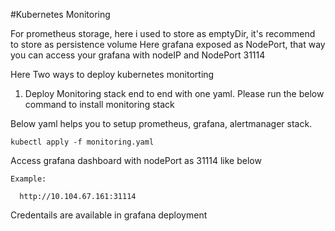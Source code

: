 #Kubernetes Monitoring 

For prometheus storage, here i used to store as emptyDir, it's recommend to store as persistence volume 
Here grafana exposed as NodePort, that way you can access your grafana with nodeIP and NodePort 31114 

Here Two ways to deploy kubernetes monitorting

1. Deploy Monitoring stack end to end with one yaml. Please run the below command to install monitoring stack 

Below yaml helps you to setup prometheus, grafana, alertmanager stack. 
```
kubectl apply -f monitoring.yaml
```

Access grafana dashboard with nodePort as 31114 like below 

```
Example:

  http://10.104.67.161:31114
```

Credentails are available in grafana deployment
